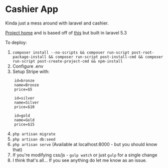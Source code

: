 # Cashier App

Kinda just a mess around with laravel and cashier. 

[Project home](https://github.com/blakethepatton/cashier-app) and is based off of [this](https://school.scotch.io/build-a-monthly-subscription-app-with-laravel-cashier) but built in laravel 5.3

To deploy:

1. `composer install --no-scripts && composer run-script post-root-package-install && composer run-script post-install-cmd && composer run-script post-create-project-cmd && npm-install`
2. Configure .env 
3. Setup Stripe with:
```
	id=bronze
	name=Bronze
	price=$5

	id=silver
	name=Silver
	price=$10

	id=gold
	name=Gold
	price=$15
```
4. `php artisan migrate`
5. `php artisan db:seed`
6. `php artisan serve` (Available at localhost:8000 - but you should know that) 
7. If you're modifying css/js - `gulp watch` or just `gulp` for a single change
8. I think that's all... If you see anything do let me know as an issue.


